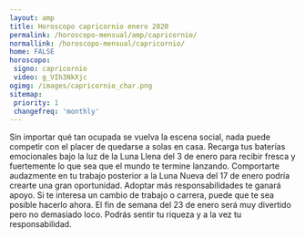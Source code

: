 ```yaml
---
layout: amp
title: Horoscopo capricornio enero 2020 
permalink: /horoscopo-mensual/amp/capricornio/
normallink: /horoscopo-mensual/capricornio/
home: FALSE
horoscopo:
 signo: capricornio
 video: g_VIh3NkXjc
ogimg: /images/capricornio_char.png
sitemap:
 priority: 1
 changefreq: 'monthly'
---
```



Sin importar qué tan ocupada se vuelva la escena social, nada puede competir con el placer de quedarse a solas en casa. Recarga tus baterías emocionales bajo la luz de la Luna Llena del 3 de enero para recibir fresca y fuertemente lo que sea que el mundo te termine lanzando. Comportarte audazmente en tu trabajo posterior a la Luna Nueva del 17 de enero podría crearte una gran oportunidad. Adoptar más responsabilidades te ganará apoyo. Si te interesa un cambio de trabajo o carrera, puede que te sea posible hacerlo ahora. El fin de semana del 23 de enero será muy divertido pero no demasiado loco. Podrás sentir tu riqueza y a la vez tu responsabilidad.  